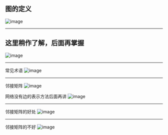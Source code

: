 图的定义
---------------------------------------------------------------------------------------------------------------
![image](https://user-images.githubusercontent.com/82584856/118475345-b8ba3b00-b73e-11eb-9931-d69fe5b308df.png)

---------------------------------------------------------------------------------------------------------------
这里稍作了解，后面再掌握
---------------------------------------------------------------------------------------------------------------
![image](https://user-images.githubusercontent.com/82584856/118475370-c243a300-b73e-11eb-93fb-0e389a3b3a4d.png)

---------------------------------------------------------------------------------------------------------------
常见术语
![image](https://user-images.githubusercontent.com/82584856/118475457-da1b2700-b73e-11eb-98da-aa570b7681d5.png)

---------------------------------------------------------------------------------------------------------------
邻接矩阵
![image](https://user-images.githubusercontent.com/82584856/118480553-fa4de480-b744-11eb-907c-0472bdfcec7f.png)

网络没有边的表示方法后面再讲
![image](https://user-images.githubusercontent.com/82584856/118480600-089c0080-b745-11eb-801d-5bc829e7d114.png)

---------------------------------------------------------------------------------------------------------------
邻接矩阵的好处
![image](https://user-images.githubusercontent.com/82584856/118480685-29645600-b745-11eb-8255-878387afb598.png)

---------------------------------------------------------------------------------------------------------------
邻接矩阵的不好
![image](https://user-images.githubusercontent.com/82584856/118480850-5e70a880-b745-11eb-9ee4-aa2c41246c0e.png)
